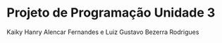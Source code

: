 # Projeto de Programação Unidade 3

Kaiky Hanry Alencar Fernandes e 
Luiz Gustavo Bezerra Rodrigues
